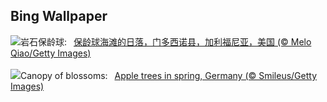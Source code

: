 ## Bing Wallpaper
![](https://www.bing.com/th?id=OHR.BowlingBallCali_ZH-CN0434558966_UHD.jpg&w=1000)岩石保龄球:&nbsp;&ensp;[保龄球海滩的日落，门多西诺县，加利福尼亚，美国 (© Melo Qiao/Getty Images)](https://www.bing.com/th?id=OHR.BowlingBallCali_ZH-CN0434558966_UHD.jpg)
<br><br/>
![](https://www.bing.com/th?id=OHR.SpringApple_EN-US3148648329_UHD.jpg&w=1000)Canopy of blossoms:&nbsp;&ensp;[Apple trees in spring, Germany (© Smileus/Getty Images)](https://www.bing.com/th?id=OHR.SpringApple_EN-US3148648329_UHD.jpg)
<br><br/>
